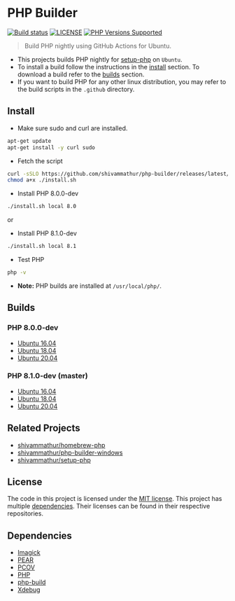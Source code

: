 # PHP Builder

<a href="https://github.com/shivammathur/php-builder" title="PHP Builder"><img alt="Build status" src="https://github.com/shivammathur/php-builder/workflows/Build%20PHP/badge.svg"></a>
<a href="https://github.com/shivammathur/php-builder/blob/master/LICENSE" title="license"><img alt="LICENSE" src="https://img.shields.io/badge/license-MIT-428f7e.svg"></a>
<a href="https://github.com/shivammathur/php-builder/tree/master/builds" title="builds"><img alt="PHP Versions Supported" src="https://img.shields.io/badge/php-8.0 and 8.1-8892BF.svg"></a>

> Build PHP nightly using GitHub Actions for Ubuntu.

- This projects builds PHP nightly for [setup-php](https://github.com/shivammathur/php-builder) on `Ubuntu`.
- To install a build follow the instructions in the [install](#Install) section. To download a build refer to the [builds](#Builds) section.
- If you want to build PHP for any other linux distribution, you may refer to the build scripts in the `.github` directory.  

## Install

- Make sure sudo and curl are installed.
```bash
apt-get update
apt-get install -y curl sudo
```

- Fetch the script
```bash
curl -sSLO https://github.com/shivammathur/php-builder/releases/latest/download/install.sh
chmod a+x ./install.sh
```

-  Install PHP 8.0.0-dev
```bash
./install.sh local 8.0
```

or

- Install PHP 8.1.0-dev
```bash
./install.sh local 8.1 
```

- Test PHP
```bash
php -v
```

- **Note:** PHP builds are installed at `/usr/local/php/`.

## Builds

### PHP 8.0.0-dev

- [Ubuntu 16.04](https://github.com/shivammathur/php-builder/releases/latest/download/php_8.0%2Bubuntu16.04.tar.xz)
- [Ubuntu 18.04](https://github.com/shivammathur/php-builder/releases/latest/download/php_8.0%2Bubuntu18.04.tar.xz)
- [Ubuntu 20.04](https://github.com/shivammathur/php-builder/releases/latest/download/php_8.0%2Bubuntu20.04.tar.xz)

### PHP 8.1.0-dev (master)

- [Ubuntu 16.04](https://github.com/shivammathur/php-builder/releases/latest/download/php_8.1%2Bubuntu16.04.tar.xz)
- [Ubuntu 18.04](https://github.com/shivammathur/php-builder/releases/latest/download/php_8.1%2Bubuntu18.04.tar.xz)
- [Ubuntu 20.04](https://github.com/shivammathur/php-builder/releases/latest/download/php_8.1%2Bubuntu20.04.tar.xz)


## Related Projects
- [shivammathur/homebrew-php](https://github.com/shivammathur/homebrew-php)
- [shivammathur/php-builder-windows](https://github.com/shivammathur/php-builder-windows)
- [shivammathur/setup-php](https://github.com/shivammathur/setup-php)

## License

The code in this project is licensed under the [MIT license](LICENSE). This project has multiple [dependencies](#dependencies). Their licenses can be found in their respective repositories.

## Dependencies

- [Imagick](https://github.com/Imagick/imagick "Imagick PHP Extension")
- [PEAR](https://github.com/pear/pear-core "PEAR PHP extension installer")
- [PCOV](https://github.com/krakjoe/pcov "PCOV PHP Extension")
- [PHP](https://github.com/php/php-src "PHP Upstream project")
- [php-build](https://github.com/php-build/php-build "php-build")
- [Xdebug](https://github.com/xdebug/xdebug "Xdebug PHP Extension")
